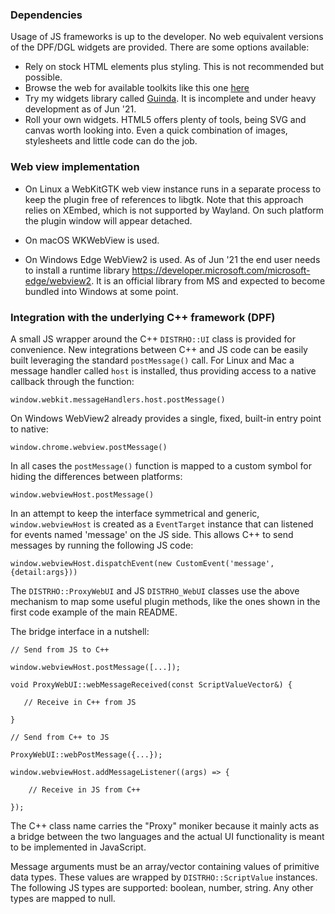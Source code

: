 ### Dependencies

Usage of JS frameworks is up to the developer. No web equivalent versions of the
DPF/DGL widgets are provided. There are some options available:

- Rely on stock HTML elements plus styling. This is not recommended but possible.
- Browse the web for available toolkits like this one [here](https://github.com/DeutscheSoft/toolkit)
- Try my widgets library called [Guinda](https://github.com/lucianoiam/guinda). It
is incomplete and under heavy development as of Jun '21.
- Roll your own widgets. HTML5 offers plenty of tools, being SVG and canvas
worth looking into. Even a quick combination of images, stylesheets and little
code can do the job.

### Web view implementation

- On Linux a WebKitGTK web view instance runs in a separate process to keep the
plugin free of references to libgtk. Note that this approach relies on XEmbed,
which is not supported by Wayland. On such platform the plugin window will
appear detached.

- On macOS WKWebView is used.

- On Windows Edge WebView2 is used. As of Jun '21 the end user needs to install a
runtime library https://developer.microsoft.com/microsoft-edge/webview2. It is
an official library from MS and expected to become bundled into Windows at some
point.

### Integration with the underlying C++ framework (DPF)

A small JS wrapper around the C++ `DISTRHO::UI` class is provided for convenience.
New integrations between C++ and JS code can be easily built leveraging the
standard `postMessage()` call. For Linux and Mac a message handler called `host`
is installed, thus providing access to a native callback through the function:

`window.webkit.messageHandlers.host.postMessage()`

On Windows WebView2 already provides a single, fixed, built-in entry point to
native:

`window.chrome.webview.postMessage()`

In all cases the `postMessage()` function is mapped to a custom symbol for
hiding the differences between platforms:

`window.webviewHost.postMessage()`

In an attempt to keep the interface symmetrical and generic, `window.webviewHost`
is created as a `EventTarget` instance that can listened for events named
'message' on the JS side. This allows C++ to send messages by running the
following JS code:

`window.webviewHost.dispatchEvent(new CustomEvent('message',{detail:args}))`

The `DISTRHO::ProxyWebUI` and JS `DISTRHO_WebUI` classes use the above mechanism
to map some useful plugin methods, like the ones shown in the first code example
of the main README.

The bridge interface in a nutshell:

```
// Send from JS to C++

window.webviewHost.postMessage([...]);

void ProxyWebUI::webMessageReceived(const ScriptValueVector&) {

   // Receive in C++ from JS

}

// Send from C++ to JS

ProxyWebUI::webPostMessage({...});

window.webviewHost.addMessageListener((args) => {
    
    // Receive in JS from C++

});
```

The C++ class name carries the "Proxy" moniker because it mainly acts as a
bridge between the two languages and the actual UI functionality is meant to be
implemented in JavaScript.

Message arguments must be an array/vector containing values of primitive data
types. These values are wrapped by `DISTRHO::ScriptValue` instances. The
following JS types are supported: boolean, number, string. Any other types are
mapped to null.
